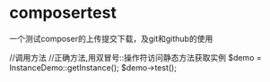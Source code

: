 # composertest
一个测试composer的上传提交下载，及git和github的使用

//调用方法
//正确方法,用双冒号::操作符访问静态方法获取实例
$demo = InstanceDemo::getInstance();
$demo->test();